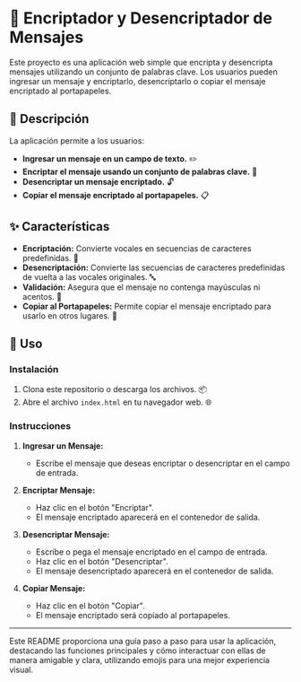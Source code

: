 # 📜 Encriptador y Desencriptador de Mensajes

Este proyecto es una aplicación web simple que encripta y desencripta mensajes utilizando un conjunto de palabras clave. Los usuarios pueden ingresar un mensaje y encriptarlo, desencriptarlo o copiar el mensaje encriptado al portapapeles.

## 📝 Descripción

La aplicación permite a los usuarios:

- **Ingresar un mensaje en un campo de texto.** ✏️
- **Encriptar el mensaje usando un conjunto de palabras clave.** 🔐
- **Desencriptar un mensaje encriptado.** 🔓
- **Copiar el mensaje encriptado al portapapeles.** 📋

## ✨ Características

- **Encriptación:** Convierte vocales en secuencias de caracteres predefinidas. 🔄
- **Desencriptación:** Convierte las secuencias de caracteres predefinidas de vuelta a las vocales originales. 🔤
- **Validación:** Asegura que el mensaje no contenga mayúsculas ni acentos. 🚫
- **Copiar al Portapapeles:** Permite copiar el mensaje encriptado para usarlo en otros lugares. 📄

## 🚀 Uso

### Instalación

1. Clona este repositorio o descarga los archivos. 📦
2. Abre el archivo `index.html` en tu navegador web. 🌐

### Instrucciones

1. **Ingresar un Mensaje:**
   - Escribe el mensaje que deseas encriptar o desencriptar en el campo de entrada.

2. **Encriptar Mensaje:**
   - Haz clic en el botón "Encriptar".
   - El mensaje encriptado aparecerá en el contenedor de salida.

3. **Desencriptar Mensaje:**
   - Escribe o pega el mensaje encriptado en el campo de entrada.
   - Haz clic en el botón "Desencriptar".
   - El mensaje desencriptado aparecerá en el contenedor de salida.

4. **Copiar Mensaje:**
   - Haz clic en el botón "Copiar".
   - El mensaje encriptado será copiado al portapapeles.

---

Este README proporciona una guía paso a paso para usar la aplicación, destacando las funciones principales y cómo interactuar con ellas de manera amigable y clara, utilizando emojis para una mejor experiencia visual.
